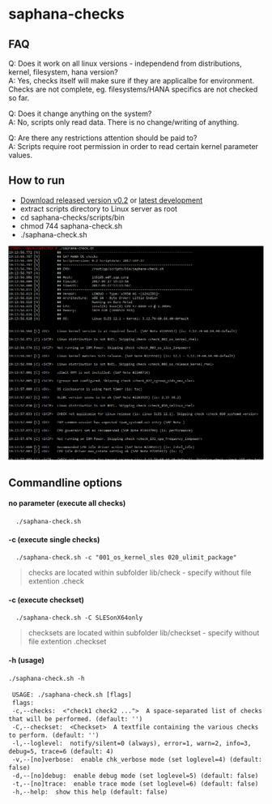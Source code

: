 # saphana-checks

## FAQ
Q: Does it work on all linux versions - independend from distributions, kernel, filesystem, hana version?  
A: Yes, checks itself will make sure if they are applicalbe for environment. Checks are not complete, eg. filesystems/HANA specifics are not checked so far.

Q: Does it change anything on the system?  
A: No, scripts only read data. There is no change/writing of anything.

Q: Are there any restrictions attention should be paid to?  
A: Scripts require root permission in order to read certain kernel parameter values.

## How to run

* [Download released version v0.2](https://github.wdf.sap.corp/SAP-COE-HPTI/saphana-checks/releases/download/v0.2/saphana-checks-v0.2.zip) or [latest development](https://github.wdf.sap.corp/SAP-COE-HPTI/saphana-checks/archive/master.zip)
* extract scripts directory to Linux server as root
* cd saphana-checks/scripts/bin
* chmod 744 saphana-check.sh
* ./saphana-check.sh

![Example Output](/docs/Example-Output.png?raw=true "Example Output")

## Commandline options

#### no parameter    (execute all checks) 

``` 
  ./saphana-check.sh
```

#### -c    (execute single checks) 

``` 
  ./saphana-check.sh -c "001_os_kernel_sles 020_ulimit_package"
```
> checks are located within subfolder lib/check - specify without file extention .check


#### -c    (execute checkset) 

``` 
  ./saphana-check.sh -C SLESonX64only
```
> checksets are located within subfolder lib/checkset - specify without file extention .checkset


#### -h    (usage)
```
./saphana-check.sh -h

 USAGE: ./saphana-check.sh [flags]  
 flags:  
 -c,--checks:  <"check1 check2 ...">  A space-separated list of checks that will be performed. (default: '')
 -C,--checkset:  <Checkset>  A textfile containing the various checks to perform. (default: '')
 -l,--loglevel:  notify/silent=0 (always), error=1, warn=2, info=3, debug=5, trace=6 (default: 4)
 -v,--[no]verbose:  enable chk_verbose mode (set loglevel=4) (default: false)
 -d,--[no]debug:  enable debug mode (set loglevel=5) (default: false)
 -t,--[no]trace:  enable trace mode (set loglevel=6) (default: false)
 -h,--help:  show this help (default: false)
```

